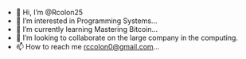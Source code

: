 - 👋 Hi, I’m @Rcolon25
- 👀 I’m interested in Programming Systems...
- 🌱 I’m currently learning Mastering Bitcoin...
- 💞️ I’m looking to collaborate on the large company in the computing.
- 📫 How to reach me rccolon0@gmail.com...

<!---
Rcolon25/Rcolon25 is a ✨ special ✨ repository because its `README.md` (this file) appears on your GitHub profile.
You can click the Preview link to take a look at your changes.
--->
